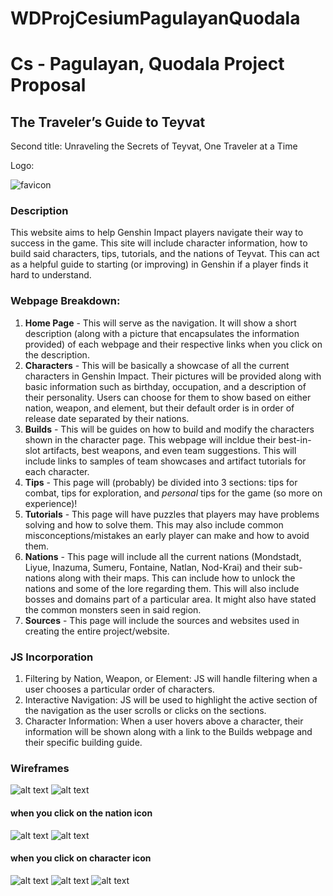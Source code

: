 # WDProjCesiumPagulayanQuodala

#  Cs - Pagulayan, Quodala Project Proposal
## The Traveler’s Guide to Teyvat
Second title: Unraveling the Secrets of Teyvat, One Traveler at a Time 

Logo:

![favicon](assets/icon.png)

### Description
This website aims to help Genshin Impact players navigate their way to success in the game. This site will include character information, how to build said characters, tips, tutorials, and the nations of Teyvat. This can act as a helpful guide to starting (or improving) in Genshin if a player finds it hard to understand. 

### Webpage Breakdown:
1. **Home Page** - This will serve as the navigation. It will show a short description (along with a picture that encapsulates the information provided) of each webpage and their respective links when you click on the description.
2. **Characters** - This will be basically a showcase of all the current characters in Genshin Impact. Their pictures will be provided along with basic information such as birthday, occupation, and a description of their personality. Users can choose for them to show based on either nation, weapon, and element, but their default order is in order of release date separated by their nations. 
3. **Builds** - This will be guides on how to build and modify the characters shown in the character page. This webpage will incldue their best-in-slot artifacts, best weapons, and even team suggestions. This will include links to samples of team showcases and artifact tutorials for each character. 
4. **Tips** - This page will (probably) be divided into 3 sections: tips for combat, tips for exploration, and *personal* tips for the game (so more on experience)!
5. **Tutorials** - This page will have puzzles that players may have problems solving and how to solve them. This may also include common misconceptions/mistakes an early player can make and how to avoid them. 
6. **Nations** - This page will include all the current nations (Mondstadt, Liyue, Inazuma, Sumeru, Fontaine, Natlan, Nod-Krai) and their sub-nations along with their maps. This can include how to unlock the nations and some of the lore regarding them. This will also include bosses and domains part of a particular area. It might also have stated the common monsters seen in said region. 
7. **Sources** - This page will include the sources and websites used in creating the entire project/website. 

### JS Incorporation
1. Filtering by Nation, Weapon, or Element: JS will handle filtering when a user chooses a particular order of characters. 
2. Interactive Navigation: JS will be used to highlight the active section of the navigation as the user scrolls or clicks on the sections. 
3. Character Information: When a user hovers above a character, their information will be shown along with a link to the Builds webpage and their specific building guide. 

### Wireframes
![alt text](image-3.png)
![alt text](image-1.png)
#### when you click on the nation icon
![alt text](image-2.png)
![alt text](image-4.png)
#### when you click on character icon
![alt text](image-6.png)
![alt text](image-7.png)
![alt text](image-8.png)


